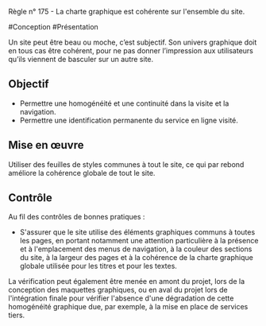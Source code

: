
Règle n° 175  - La charte graphique est cohérente sur l'ensemble du site.

#Conception #Présentation

Un site peut être beau ou moche, c’est subjectif. Son univers graphique doit en tous cas être cohérent, pour ne pas donner l’impression aux utilisateurs qu’ils viennent de basculer sur un autre site.

Objectif
--------

*   Permettre une homogénéité et une continuité dans la visite et la navigation.
*   Permettre une identification permanente du service en ligne visité.

Mise en œuvre
-------------

Utiliser des feuilles de styles communes à tout le site, ce qui par rebond améliore la cohérence globale de tout le site.

Contrôle
--------

Au fil des contrôles de bonnes pratiques :

*   S'assurer que le site utilise des éléments graphiques communs à toutes les pages, en portant notamment une attention particulière à la présence et à l'emplacement des menus de navigation, à la couleur des sections du site, à la largeur des pages et à la cohérence de la charte graphique globale utilisée pour les titres et pour les textes.

La vérification peut également être menée en amont du projet, lors de la conception des maquettes graphiques, ou en aval du projet lors de l'intégration finale pour vérifier l'absence d'une dégradation de cette homogénéité graphique due, par exemple, à la mise en place de services tiers.
